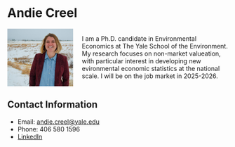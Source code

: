 # Andie Creel

<div style="display: flex; align-items: center; flex-wrap: wrap;">
  <img src="photos/DSC_0101.jpg" alt="Andie Creel" style="width: 100%; max-width: 150px; height: auto; margin-right: 20px;">
  <div style="flex: 1 1 300px;">
    I am a Ph.D. candidate in Environmental Economics at The Yale School of the Environment. My research focuses on non-market valueation, with particular interest in developing new evironmental economic statistics at the national scale. I will be on the job market in 2025-2026.
  </div>
</div>

## Contact Information
- Email: andie.creel@yale.edu
- Phone: 406 580 1596
- [LinkedIn](https://www.linkedin.com/in/andie-creel-7552b9b1/e)




